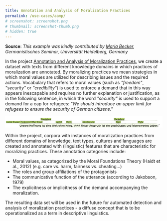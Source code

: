 ```yaml
---
title: Annotation and Analysis of Moralization Practices
permalink: /use-cases/aamp/
# screenshot: screenshot.png
# thumbnail: screenshot-thumb.png
# hidden: true
---
```


**Source**: <i>This example was kindly contributed by <a href="https://www.gs.uni-heidelberg.de/sprache02/mitarbeiter/becker.html">Maria Becker</a>, Germanistisches Seminar, Universität Heidelberg, Germany</i>

In the project [Annotation and Analysis of Moralization Practices][1], we create a dataset with texts from different knowledge domains in which practices of moralization are annotated.
By moralizing practices we mean strategies in which moral values are utilized for describing issues and the required actions. Vocabulary that refers to moral values (such as *"freedom"*, *"security"* or *"credibility"*) is used to enforce a demand that in this way appears inescapable and requires no further explanation or justification, as in the following sentence, in which the word *"security"* is used to support a demand for a cap for refugees: *"We should introduce an upper limit for refugees to ensure the security of German citizens."*

<p style="text-align: center">
  <img src="screenshot.png"/>
</p>

Within the project, corpora with instances of moralization practices from different domains of knowledge, text types, cultures and languages are created and annotated with (linguistic) features that are characteristic for moralizing practices. These annotation categories include:

* Moral values, as categorized by the Moral Foundations Theory (Haidt et al., 2012) (e.g. care vs. harm, fairness vs. cheating…)
* The roles and group affiliations of the protagonists
* The communicative function of the utterance (according to Jakobson, 1979)
* The explicitness or implicitness of the demand accompanying the moralization.

The resulting data set will be used in the future for automated detection and analysis of moralization practices - a diffuse concept that is to be operationalized as a term in descriptive linguistics.

[1]: https://www.uni-heidelberg.de/en/research/research-profile/fields-of-focus/field-of-focus-iii/research-activities/annotation-of-moralizing-practices
